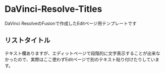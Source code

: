 # DaVinci-Resolve-Titles

DaVinci ResolveのFusionで作成したEditページ用テンプレートです

## リストタイトル

テキスト欄ありますが、エディットページで段階的に文字表示することが出来なかったので、実際はここ使わずEditページで別のテキスト貼り付けたりしています。
